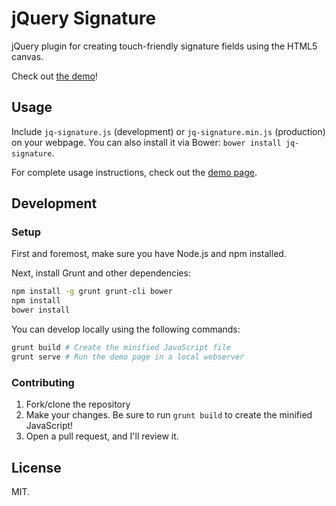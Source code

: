 # jQuery Signature

jQuery plugin for creating touch-friendly signature fields using the HTML5 canvas. 

Check out [the demo][demo]!

## Usage

Include `jq-signature.js` (development) or `jq-signature.min.js` (production) on your webpage. You can also install it via Bower: `bower install jq-signature`.

For complete usage instructions, check out the [demo page][demo].

## Development

### Setup

First and foremost, make sure you have Node.js and npm installed.

Next, install Grunt and other dependencies:

```bash
npm install -g grunt grunt-cli bower
npm install
bower install
```

You can develop locally using the following commands:

```bash
grunt build # Create the minified JavaScript file
grunt serve # Run the demo page in a local webserver
```

### Contributing

1. Fork/clone the repository
2. Make your changes. Be sure to run `grunt build` to create the minified JavaScript!
3. Open a pull request, and I'll review it.

## License

MIT.

[demo]: http://bencentra.github.io/jq-signature/